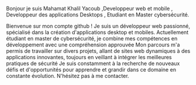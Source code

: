Bonjour je suis Mahamat Khalil Yacoub ,Developpeur web et mobile , Developpeur des applications Desktops , Etudiant en Master cybersécurité.

Bienvenue sur mon compte github ! Je suis un développeur web passionné, spécialisé dans la création d'applications desktop et mobiles. Actuellement étudiant en master de cybersécurité, je combine mes compétences en développement avec une compréhension approuvée Mon parcours m'a permis de travailler sur divers projets, allant de sites web dynamiques à des applications innovantes, toujours en veillant à intégrer les meilleures pratiques de sécurité Je suis constamment à la recherche de nouveaux défis et d'opportunités pour apprendre et grandir dans ce domaine en constante évolution. N'hésitez pas à me contacter.
